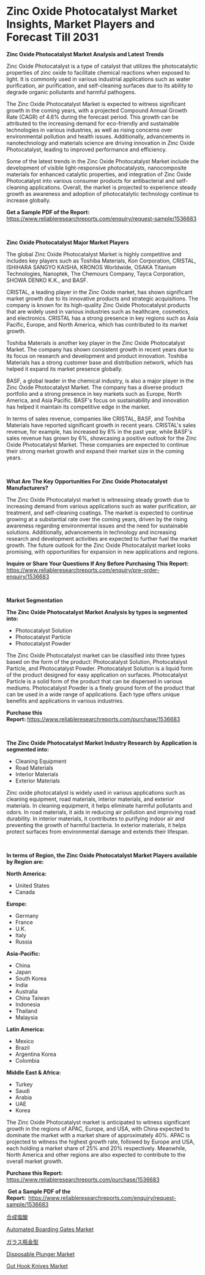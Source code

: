 <p><h1>Zinc Oxide Photocatalyst Market Insights, Market Players and Forecast Till 2031</h1></p><p><strong>Zinc Oxide Photocatalyst Market Analysis and Latest Trends</strong></p>
<p><p>Zinc Oxide Photocatalyst is a type of catalyst that utilizes the photocatalytic properties of zinc oxide to facilitate chemical reactions when exposed to light. It is commonly used in various industrial applications such as water purification, air purification, and self-cleaning surfaces due to its ability to degrade organic pollutants and harmful pathogens.</p><p>The Zinc Oxide Photocatalyst Market is expected to witness significant growth in the coming years, with a projected Compound Annual Growth Rate (CAGR) of 4.6% during the forecast period. This growth can be attributed to the increasing demand for eco-friendly and sustainable technologies in various industries, as well as rising concerns over environmental pollution and health issues. Additionally, advancements in nanotechnology and materials science are driving innovation in Zinc Oxide Photocatalyst, leading to improved performance and efficiency.</p><p>Some of the latest trends in the Zinc Oxide Photocatalyst Market include the development of visible light-responsive photocatalysts, nanocomposite materials for enhanced catalytic properties, and integration of Zinc Oxide Photocatalyst into various consumer products for antibacterial and self-cleaning applications. Overall, the market is projected to experience steady growth as awareness and adoption of photocatalytic technology continue to increase globally.</p></p>
<p><strong>Get a Sample PDF of the Report:&nbsp;</strong> <a href="https://www.reliableresearchreports.com/enquiry/request-sample/1536683">https://www.reliableresearchreports.com/enquiry/request-sample/1536683</a></p>
<p>&nbsp;</p>
<p><strong>Zinc Oxide Photocatalyst Major Market Players</strong></p>
<p><p>The global Zinc Oxide Photocatalyst Market is highly competitive and includes key players such as Toshiba Materials, Kon Corporation, CRISTAL, ISHIHARA SANGYO KAISHA, KRONOS Worldwide, OSAKA Titanium Technologies, Nanoptek, The Chemours Company, Tayca Corporation, SHOWA DENKO K.K., and BASF.</p><p>CRISTAL, a leading player in the Zinc Oxide market, has shown significant market growth due to its innovative products and strategic acquisitions. The company is known for its high-quality Zinc Oxide Photocatalyst products that are widely used in various industries such as healthcare, cosmetics, and electronics. CRISTAL has a strong presence in key regions such as Asia Pacific, Europe, and North America, which has contributed to its market growth.</p><p>Toshiba Materials is another key player in the Zinc Oxide Photocatalyst Market. The company has shown consistent growth in recent years due to its focus on research and development and product innovation. Toshiba Materials has a strong customer base and distribution network, which has helped it expand its market presence globally.</p><p>BASF, a global leader in the chemical industry, is also a major player in the Zinc Oxide Photocatalyst Market. The company has a diverse product portfolio and a strong presence in key markets such as Europe, North America, and Asia Pacific. BASF's focus on sustainability and innovation has helped it maintain its competitive edge in the market.</p><p>In terms of sales revenue, companies like CRISTAL, BASF, and Toshiba Materials have reported significant growth in recent years. CRISTAL's sales revenue, for example, has increased by 8% in the past year, while BASF's sales revenue has grown by 6%, showcasing a positive outlook for the Zinc Oxide Photocatalyst Market. These companies are expected to continue their strong market growth and expand their market size in the coming years.</p></p>
<p>&nbsp;</p>
<p><strong>What Are The Key Opportunities For Zinc Oxide Photocatalyst Manufacturers?</strong></p>
<p><p>The Zinc Oxide Photocatalyst market is witnessing steady growth due to increasing demand from various applications such as water purification, air treatment, and self-cleaning coatings. The market is expected to continue growing at a substantial rate over the coming years, driven by the rising awareness regarding environmental issues and the need for sustainable solutions. Additionally, advancements in technology and increasing research and development activities are expected to further fuel the market growth. The future outlook for the Zinc Oxide Photocatalyst market looks promising, with opportunities for expansion in new applications and regions.</p></p>
<p><strong>Inquire or Share Your Questions If Any Before Purchasing This Report:</strong> <a href="https://www.reliableresearchreports.com/enquiry/pre-order-enquiry/1536683">https://www.reliableresearchreports.com/enquiry/pre-order-enquiry/1536683</a></p>
<p>&nbsp;</p>
<p><strong>Market Segmentation</strong></p>
<p><strong>The Zinc Oxide Photocatalyst Market Analysis by types is segmented into:</strong></p>
<p><ul><li>Photocatalyst Solution</li><li>Photocatalyst Particle</li><li>Photocatalyst Powder</li></ul></p>
<p><p>The Zinc Oxide Photocatalyst market can be classified into three types based on the form of the product: Photocatalyst Solution, Photocatalyst Particle, and Photocatalyst Powder. Photocatalyst Solution is a liquid form of the product designed for easy application on surfaces. Photocatalyst Particle is a solid form of the product that can be dispersed in various mediums. Photocatalyst Powder is a finely ground form of the product that can be used in a wide range of applications. Each type offers unique benefits and applications in various industries.</p></p>
<p><strong>Purchase this Report:&nbsp;</strong><a href="https://www.reliableresearchreports.com/purchase/1536683">https://www.reliableresearchreports.com/purchase/1536683</a></p>
<p>&nbsp;</p>
<p><strong>The Zinc Oxide Photocatalyst Market Industry Research by Application is segmented into:</strong></p>
<p><ul><li>Cleaning Equipment</li><li>Road Materials</li><li>Interior Materials</li><li>Exterior Materials</li></ul></p>
<p><p>Zinc oxide photocatalyst is widely used in various applications such as cleaning equipment, road materials, interior materials, and exterior materials. In cleaning equipment, it helps eliminate harmful pollutants and odors. In road materials, it aids in reducing air pollution and improving road durability. In interior materials, it contributes to purifying indoor air and preventing the growth of harmful bacteria. In exterior materials, it helps protect surfaces from environmental damage and extends their lifespan.</p></p>
<p>&nbsp;</p>
<p><strong>In terms of Region, the Zinc Oxide Photocatalyst Market Players available by Region are:</strong></p>
<p>
    <p> <strong> North America: </strong>
        <ul>
            <li>United States</li>
            <li>Canada</li>
        </ul>
        </p> 
    <p> <strong> Europe: </strong>
        <ul>
            <li>Germany</li>
            <li>France</li>
            <li>U.K.</li>
            <li>Italy</li>
            <li>Russia</li>
        </ul>
        </p> 
    <p> <strong> Asia-Pacific: </strong>
        <ul>
            <li>China</li>
            <li>Japan</li>
            <li>South Korea</li>
            <li>India</li>
            <li>Australia</li>
            <li>China Taiwan</li>
            <li>Indonesia</li>
            <li>Thailand</li>
            <li>Malaysia</li>
        </ul>
        </p> 
    <p> <strong> Latin America: </strong>
        <ul>
            <li>Mexico</li>
            <li>Brazil</li>
            <li>Argentina Korea</li>
            <li>Colombia</li>
        </ul>
        </p> 
    <p> <strong> Middle East & Africa: </strong>
        <ul>
            <li>Turkey</li>
            <li>Saudi</li>
            <li>Arabia</li>
            <li>UAE</li>
            <li>Korea</li>
        </ul>
    </p>
    </p>
<p><p>The Zinc Oxide Photocatalyst market is anticipated to witness significant growth in the regions of APAC, Europe, and USA, with China expected to dominate the market with a market share of approximately 40%. APAC is projected to witness the highest growth rate, followed by Europe and USA, each holding a market share of 25% and 20% respectively. Meanwhile, North America and other regions are also expected to contribute to the overall market growth.</p></p>
<p><strong>Purchase this Report: </strong><a href="https://www.reliableresearchreports.com/purchase/1536683">https://www.reliableresearchreports.com/purchase/1536683</a></p>
<p>&nbsp;<strong>Get a Sample PDF of the Report:&nbsp;&nbsp;</strong><a href="https://www.reliableresearchreports.com/enquiry/request-sample/1536683">https://www.reliableresearchreports.com/enquiry/request-sample/1536683</a></p>
<p><strong></strong></p>
<p><p><a href="https://github.com/avwofrml53535/Market-Research-Report-List-1/blob/main/5236789193814.md">合成塩酸</a></p><p><a href="https://issuu.com/reportprime-2/docs/automated-boarding-gates-market-size-2030.pptx">Automated Boarding Gates Market</a></p><p><a href="https://github.com/vtbvgl20191192/Market-Research-Report-List-1/blob/main/3261004193815.md">ガラス瓶金型</a></p><p><a href="https://github.com/zjyglelu/Market-Research-Report-List-1/blob/main/disposable-plunger-market.md">Disposable Plunger Market</a></p><p><a href="https://issuu.com/reportprime-2/docs/gut-hook-knives-market-size-2030.pptx">Gut Hook Knives Market</a></p></p>